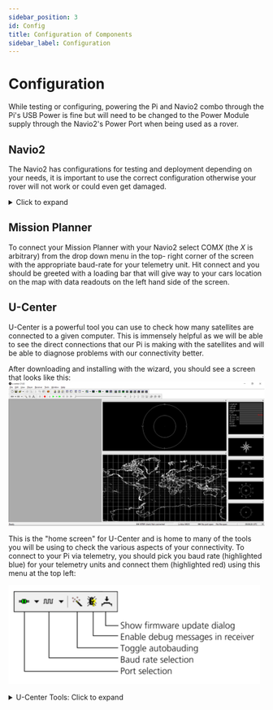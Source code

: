 ```yaml
---
sidebar_position: 3
id: Config
title: Configuration of Components
sidebar_label: Configuration
---
```


# Configuration

While testing or configuring, powering the Pi and Navio2 combo through the Pi's USB Power is fine
but will need to be changed to the Power Module supply through the Navio2's Power Port
when being used as a rover.

## Navio2

The Navio2 has configurations for testing and deployment depending on your needs,
it is important to use the correct configuration otherwise your rover
will not work or could even get damaged.

<details>
  <summary>Click to expand</summary>

  ## Testing Configuration

  When testing, Ardupilot has to be turned off. This can be done by using the command:

  ```
  sudo emlidtool ardupilot
  ```

  From this screen, you should be able to edit some of your settings, such as the state of ardupilot,
  what vehicle you are using, the model of the vehicle, and whether or not you want ardupilot to run on boot.
  you should turn this off if you will be doing testing for multiple sessions otherwise you will have to manually
  turn it off every time you boot your Pi up. For testing purposes, make sure you turn ardupilot off.

   Reload your configuration by typing:
   ```
   sudo systemctl daemon-reload
   ```

  ## Rover Configuration

  When you are ready to drive as an autonomous rover, you will need to turn ardupilot back on. This can be done
  by typing:
  ```
  sudo emlidtool ardupilot
  ```

  then either turning ardupilot on or if you are done testing for the foreseeable future you can let ardupilot
  run on boot so you don't have to manually turn it on every time you boot up your rover.

  Make sure to reload your configuration with:
  ```
  sudo systemctl daemon-reload
  ```

</details>

## Mission Planner

To connect your Mission Planner with your Navio2 select COM*X* (the *X* is arbitrary) from the drop down menu in the top-
right corner of the screen with the appropriate baud-rate for your telemetry unit.
Hit connect and you should be greeted with a loading bar that will give way to
your cars location on the map with data readouts on the left hand side of the screen.

## U-Center

U-Center is a powerful tool you can use to check how many satellites are connected to a given computer.
This is immensely helpful as we will be able to see the direct connections that our Pi is making with the satellites
and will be able to diagnose problems with our connectivity better.

After downloading and installing with the wizard, you should see a screen that looks like this:
![U-Center Home Page](/img/uCenter.png)


This is the "home screen" for U-Center and is home to many of the tools you will be using to check the various aspects
of your connectivity. To connect to your Pi via telemetry, you should pick you baud rate (highlighted blue) for your
telemetry units and connect them (highlighted red) using this menu at the top left:


![U-Center Menu Bar](/img/uCenterMenuBar.png)


<details>
  <summary>U-Center Tools: Click to expand</summary>
  There are many tools in U-Center, you can turn them off and on using the menu bar in the upper-middle of the screen
  that looks like this:

  ![U-Center Tools Bar](/img/uCenterTools.png)

  - Packet Console: This tool allows you to see and filter packets sent between devices based on PC Time, Name, and Epoch
  markers.

  - Binary Console: This tool works like the Packet Console but with Binary Packets.

  - Text Console: 


</details>
